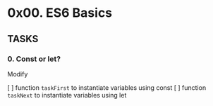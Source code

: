 # 0x00. ES6 Basics

## TASKS
### 0. Const or let?
Modify

[ ] function `taskFirst` to instantiate variables using const
[ ] function `taskNext` to instantiate variables using let
